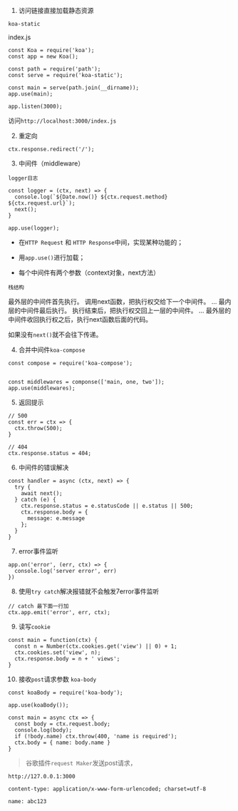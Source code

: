 
1. 访问链接直接加载静态资源

`koa-static`

index.js

```
const Koa = require('koa');
const app = new Koa();

const path = require('path');
const serve = require('koa-static');

const main = serve(path.join(__dirname));
app.use(main);

app.listen(3000);

```

访问`http://localhost:3000/index.js`

2. 重定向

```
ctx.response.redirect('/');
```

3. 中间件（middleware）

`logger日志`

```
const logger = (ctx, next) => {
  console.log(`${Date.now()} ${ctx.request.method} ${ctx.request.url}`);
  next();
}

app.use(logger);
```

* 在`HTTP Request` 和 `HTTP Response`中间，实现某种功能的；

* 用`app.use()`进行加载；

* 每个中间件有两个参数（context对象，next方法）

`栈结构`

最外层的中间件首先执行。
调用next函数，把执行权交给下一个中间件。
...
最内层的中间件最后执行。
执行结束后，把执行权交回上一层的中间件。
...
最外层的中间件收回执行权之后，执行next函数后面的代码。

如果没有`next()`就不会往下传递。


4. 合并中间件`koa-compose`

```
const compose = require('koa-compose');


const middlewares = componse(['main, one, two']);
app.use(middlewares);
```

5. 返回提示

```
// 500
const err = ctx => {
  ctx.throw(500);
}

// 404
ctx.response.status = 404;
```

6. 中间件的错误解决

```
const handler = async (ctx, next) => {
  try {
    await next();
  } catch (e) {
    ctx.response.status = e.statusCode || e.status || 500;
    ctx.response.body = {
      message: e.message
    };
  }
}
```

7. error事件监听

```
app.on('error', (err, ctx) => {
  console.log('server error', err)
})
```

8. 使用`try catch`解决报错就不会触发7error事件监听

```
// catch 最下面一行加
ctx.app.emit('error', err, ctx);
```

9. 读写`cookie`

```
const main = function(ctx) {
  const n = Number(ctx.cookies.get('view') || 0) + 1;
  ctx.cookies.set('view', n);
  ctx.response.body = n + ' views';
}
```

10. 接收`post`请求参数 `koa-body`

```
const koaBody = require('koa-body');

app.use(koaBody());

const main = async ctx => {
  const body = ctx.request.body;
  console.log(body);
  if (!body.name) ctx.throw(400, 'name is required');
  ctx.body = { name: body.name }
}
```

> 谷歌插件`request Maker`发送post请求，

```
http://127.0.0.1:3000

content-type: application/x-www-form-urlencoded; charset=utf-8

name: abc123
```













